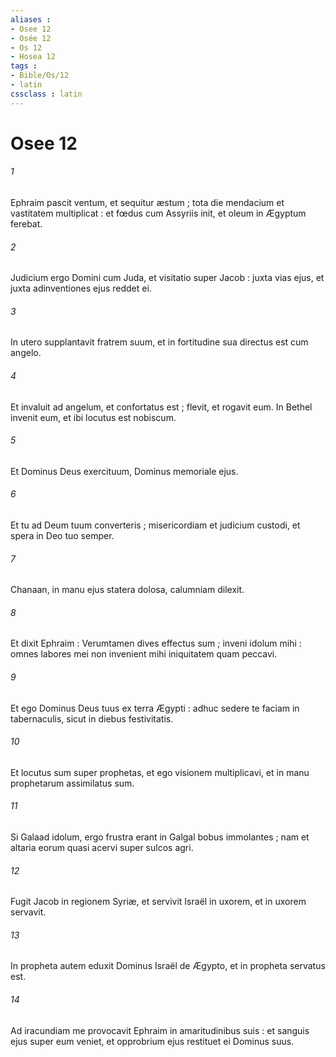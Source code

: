 ```yaml
---
aliases : 
- Osee 12
- Osée 12
- Os 12
- Hosea 12
tags : 
- Bible/Os/12
- latin
cssclass : latin
---
```


# Osee 12

###### 1
Ephraim pascit ventum, et sequitur æstum ; tota die mendacium et vastitatem multiplicat : et fœdus cum Assyriis init, et oleum in Ægyptum ferebat.
###### 2
Judicium ergo Domini cum Juda, et visitatio super Jacob : juxta vias ejus, et juxta adinventiones ejus reddet ei.
###### 3
In utero supplantavit fratrem suum, et in fortitudine sua directus est cum angelo.
###### 4
Et invaluit ad angelum, et confortatus est ; flevit, et rogavit eum. In Bethel invenit eum, et ibi locutus est nobiscum.
###### 5
Et Dominus Deus exercituum, Dominus memoriale ejus.
###### 6
Et tu ad Deum tuum converteris ; misericordiam et judicium custodi, et spera in Deo tuo semper.
###### 7
Chanaan, in manu ejus statera dolosa, calumniam dilexit.
###### 8
Et dixit Ephraim : Verumtamen dives effectus sum ; inveni idolum mihi : omnes labores mei non invenient mihi iniquitatem quam peccavi.
###### 9
Et ego Dominus Deus tuus ex terra Ægypti : adhuc sedere te faciam in tabernaculis, sicut in diebus festivitatis.
###### 10
Et locutus sum super prophetas, et ego visionem multiplicavi, et in manu prophetarum assimilatus sum.
###### 11
Si Galaad idolum, ergo frustra erant in Galgal bobus immolantes ; nam et altaria eorum quasi acervi super sulcos agri.
###### 12
Fugit Jacob in regionem Syriæ, et servivit Israël in uxorem, et in uxorem servavit.
###### 13
In propheta autem eduxit Dominus Israël de Ægypto, et in propheta servatus est.
###### 14
Ad iracundiam me provocavit Ephraim in amaritudinibus suis : et sanguis ejus super eum veniet, et opprobrium ejus restituet ei Dominus suus.
